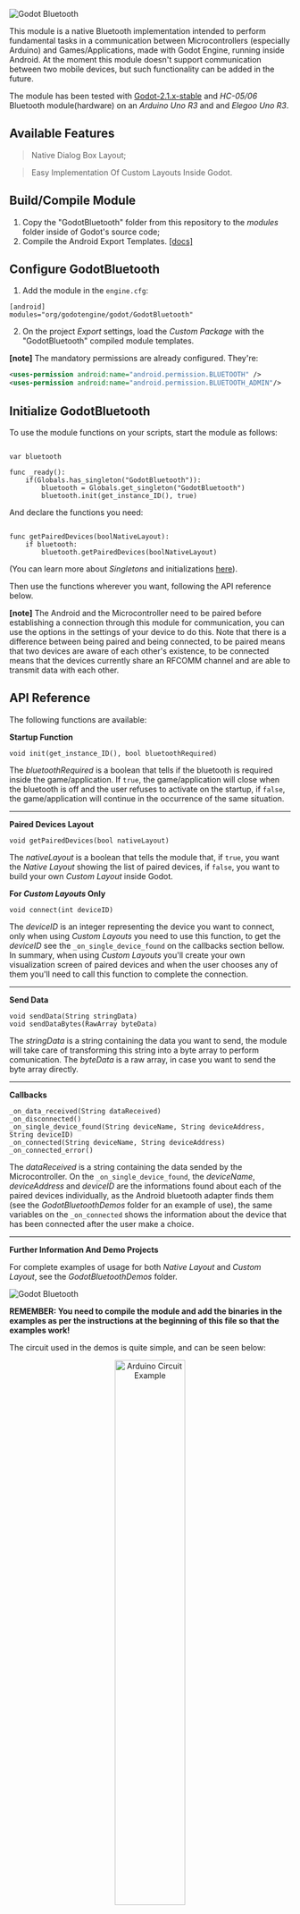 ![Godot Bluetooth](/_img_/header.png?raw=true "Godot Bluetooth")

This module is a native Bluetooth implementation intended to perform fundamental tasks in a communication between Microcontrollers (especially Arduino) and Games/Applications, made with Godot Engine, running inside Android. At the moment this module doesn't support communication between two mobile devices, but such functionality can be added in the future.

The module has been tested with [Godot-2.1.x-stable](https://github.com/godotengine/godot/releases) and *HC-05/06* Bluetooth module(hardware) on an *Arduino Uno R3* and and *Elegoo Uno R3*.

## Available Features
> Native Dialog Box Layout;

> Easy Implementation Of Custom Layouts Inside Godot. 

## Build/Compile Module
1. Copy the "GodotBluetooth" folder from this repository to the *modules* folder inside of Godot's source code;
2. Compile the Android Export Templates. [[docs]](http://docs.godotengine.org/en/stable/reference/compiling_for_android.html)

## Configure GodotBluetooth
1. Add the module in the `engine.cfg`:
```
[android]
modules="org/godotengine/godot/GodotBluetooth"
```
2. On the project *Export* settings, load the *Custom Package* with the "GodotBluetooth" compiled module templates.

**[note]** The mandatory permissions are already configured. They're: 

```XML
<uses-permission android:name="android.permission.BLUETOOTH" />
<uses-permission android:name="android.permission.BLUETOOTH_ADMIN"/>
```

## Initialize GodotBluetooth
To use the module functions on your scripts, start the module as follows: 

```GDScript

var bluetooth

func _ready():
	if(Globals.has_singleton("GodotBluetooth")):
		bluetooth = Globals.get_singleton("GodotBluetooth")
		bluetooth.init(get_instance_ID(), true)

```

And declare the functions you need:

```GDScript

func getPairedDevices(boolNativeLayout):
	if bluetooth:
		bluetooth.getPairedDevices(boolNativeLayout)

```
(You can learn more about *Singletons* and initializations [here](http://docs.godotengine.org/en/stable/tutorials/step_by_step/singletons_autoload.html)). 


Then use the functions wherever you want, following the API reference below. 

**[note]** The Android and the Microcontroller need to be paired before establishing a connection through this module for communication, you can use the options in the settings of your device to do this. Note that there is a difference between being paired and being connected, to be paired means that two devices are aware of each other's existence, to be connected means that the devices currently share an RFCOMM channel and are able to transmit data with each other.

## API Reference
The following functions are available:

**Startup Function**

```GDScript
void init(get_instance_ID(), bool bluetoothRequired)
```
The *bluetoothRequired* is a boolean that tells if the bluetooth is required inside the game/application. If `true`, the game/application will close when the bluetooth is off and the user refuses to activate on the startup, if `false`, the game/application will continue in the occurrence of the same situation.

___

**Paired Devices Layout**

```GDScript
void getPairedDevices(bool nativeLayout)
```
The *nativeLayout* is a boolean that tells the module that, if `true`, you want the *Native Layout* showing the list of paired devices, if `false`, you want to build your own *Custom Layout* inside Godot.  

**For *Custom Layouts* Only**

```GDScript
void connect(int deviceID)
```
The *deviceID* is an integer representing the device you want to connect, only when using *Custom Layouts* you need to use this function, to get the *deviceID* see the `_on_single_device_found` on the callbacks section bellow. In summary, when using *Custom Layouts* you'll create your own visualization screen of paired devices and when the user chooses any of them you'll need to call this function to complete the connection.

___

**Send Data**

```GDScript
void sendData(String stringData)
void sendDataBytes(RawArray byteData)
```
The *stringData* is a string containing the data you want to send, the module will take care of transforming this string into a byte array to perform comunication. The *byteData* is a raw array, in case you want to send the byte array directly.

___

**Callbacks**

```GDScript
_on_data_received(String dataReceived)
_on_disconnected()
_on_single_device_found(String deviceName, String deviceAddress, String deviceID)
_on_connected(String deviceName, String deviceAddress)
_on_connected_error()
```
The *dataReceived* is a string containing the data sended by the Microcontroller. On the `_on_single_device_found`, the *deviceName*, *deviceAddress* and *deviceID* are the informations found about each of the paired devices individually, as the Android bluetooth adapter finds them (see the *GodotBluetoothDemos* folder for an example of use), the same variables on the `_on_connected` shows the information about the device that has been connected after the user make a choice.

___

**Further Information And Demo Projects**

For complete examples of usage for both *Native Layout* and *Custom Layout*, see the *GodotBluetoothDemos* folder. 

![Godot Bluetooth](/_img_/layouts.png?raw=true "Native and Custom Layouts")

**REMEMBER: You need to compile the module and add the binaries in the examples as per the instructions at the beginning of this file so that the examples work!**

The circuit used in the demos is quite simple, and can be seen below:

<p align="center">
<img src="https://raw.githubusercontent.com/favarete/GodotBluetooth/master/_img_/GodotBluetoothCircuitExample.png" alt="Arduino Circuit Example" width="50%" />
 </p>

The file *bluetoothExample.ino* containing the code used in Arduino, can be found inside the *GodotBluetoothDemos/Arduino* folder.

Be creative! =)

